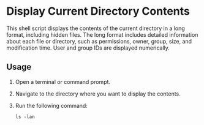 # Display Current Directory Contents

This shell script displays the contents of the current directory in a long format, including hidden files. The long format includes detailed information about each file or directory, such as permissions, owner, group, size, and modification time. User and group IDs are displayed numerically.

## Usage

1. Open a terminal or command prompt.

2. Navigate to the directory where you want to display the contents.

3. Run the following command:

   ```shell
   ls -lan

